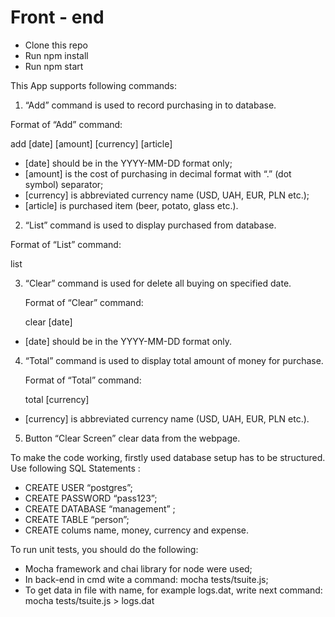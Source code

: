 # Front - end

- Clone this repo
- Run npm install
- Run npm start

This App supports following commands:

1) “Add” command is used to record purchasing in to database.

  Format of “Add” command:
  
  add [date] [amount] [currency] [article]
  
  - [date] should be in the YYYY-MM-DD format only;  
  - [amount] is the cost of purchasing in decimal format with “.” (dot symbol) separator;
  - [currency] is abbreviated currency name (USD, UAH, EUR, PLN etc.);
  - [article] is purchased item (beer, potato, glass etc.).


2) “List” command is used to display purchased from database.

  Format of “List” command:
  
  list
  

3) “Clear” command is used for delete all buying on specified date.

    Format of “Clear” command:
  
    clear [date]
  
  - [date] should be in the YYYY-MM-DD format only.
  

4) “Total” command is used to display total amount of money for purchase.

    Format of “Total” command:
  
    total [currency]
    
  - [currency] is abbreviated currency name (USD, UAH, EUR, PLN etc.).

5) Button “Clear Screen” clear data from the webpage.

To make the code working, firstly used database setup has to be structured.
Use following SQL Statements :

- CREATE USER “postgres”;
- CREATE PASSWORD “pass123”;
- CREATE DATABASE “management” ;
- CREATE TABLE “person”;
- CREATE colums name, money, currency and expense.

To run unit tests, you should do the following:

- Mocha framework and chai library for node were used;
- In back-end in cmd wite a command: mocha tests/tsuite.js;
- To get data in file with name, for example logs.dat, write next command: mocha tests/tsuite.js > logs.dat
